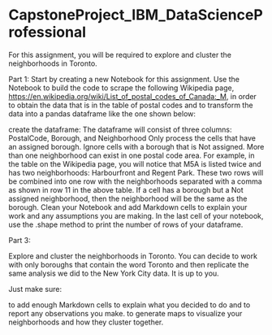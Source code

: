 # CapstoneProject_IBM_DataScienceProfessional


For this assignment, you will be required to explore and cluster the neighborhoods in Toronto.

Part 1: 
Start by creating a new Notebook for this assignment.
Use the Notebook to build the code to scrape the following Wikipedia page, https://en.wikipedia.org/wiki/List_of_postal_codes_of_Canada:_M, in order to obtain the data that is in the table of postal codes and to transform the data into a pandas dataframe like the one shown below:

create the dataframe:
The dataframe will consist of three columns: PostalCode, Borough, and Neighborhood
Only process the cells that have an assigned borough. Ignore cells with a borough that is Not assigned.
More than one neighborhood can exist in one postal code area. For example, in the table on the Wikipedia page, you will notice that M5A is listed twice and has two neighborhoods: Harbourfront and Regent Park. These two rows will be combined into one row with the neighborhoods separated with a comma as shown in row 11 in the above table.
If a cell has a borough but a Not assigned neighborhood, then the neighborhood will be the same as the borough.
Clean your Notebook and add Markdown cells to explain your work and any assumptions you are making.
In the last cell of your notebook, use the .shape method to print the number of rows of your dataframe.



Part 3:

Explore and cluster the neighborhoods in Toronto. You can decide to work with only boroughs that contain the word Toronto and then replicate the same analysis we did to the New York City data. It is up to you.

Just make sure:

to add enough Markdown cells to explain what you decided to do and to report any observations you make.
to generate maps to visualize your neighborhoods and how they cluster together.

